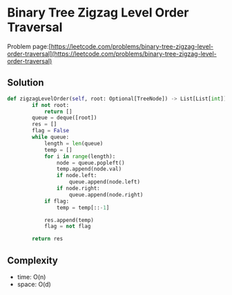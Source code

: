 # Binary Tree Zigzag Level Order Traversal

Problem page:[https://leetcode.com/problems/binary-tree-zigzag-level-order-traversal](https://leetcode.com/problems/binary-tree-zigzag-level-order-traversal)

## Solution

```python
def zigzagLevelOrder(self, root: Optional[TreeNode]) -> List[List[int]]:
        if not root:
            return []
        queue = deque([root])
        res = []
        flag = False
        while queue:
            length = len(queue)
            temp = []
            for i in range(length):
                node = queue.popleft()
                temp.append(node.val)
                if node.left:
                    queue.append(node.left)
                if node.right:
                    queue.append(node.right)
            if flag:
                temp = temp[::-1]

            res.append(temp)
            flag = not flag

        return res
```

## Complexity

- time: O(n)
- space: O(d)

